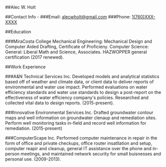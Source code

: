 ##Alec W. Holt

##Contact Info - 
  ###Email: [alecwholt@gmail.com](gmail.com)
  ###Phone: [1(760)XXX-XXXX](skype.com)
 
##Education

###MiraCosta College
Mechanical Engineering: Mechanical Design and Computer Aided Drafting, Certificate of Proficieny.
Computer Science: 
General: Liberal Math and Science, Associates.
         HAZWOPPER general certification (2017 renewed).

##Work Experience

###A&N Technical Services Inc.
  Developed models and analytical statistics based off of weather and climate data, or client data to deliver reports of environmental and water use impact. Performed evaluations on water efficiency standards and water use standards to design a post-report on the effectiveness of water efficiency company's policies. Researched and collected vital data to design reports. (2015-present).
  
###Innovative Environmental Services Inc.
  Drafted groundwater contour maps and well information on groundwater clenaup and remediation sites. Perform well monitoring tasks in-field and record well information for remediation. (2015-present)
  
###ComputerScape Inc.
  Performed computer maintenance in repair in the form of office and private checkups, office router insatllation and setup, computer reapir and cleanup, general IT assistance over the phone and in-person meetings, and maintained network security for small buisnesses and personal use. (2009-2013).
